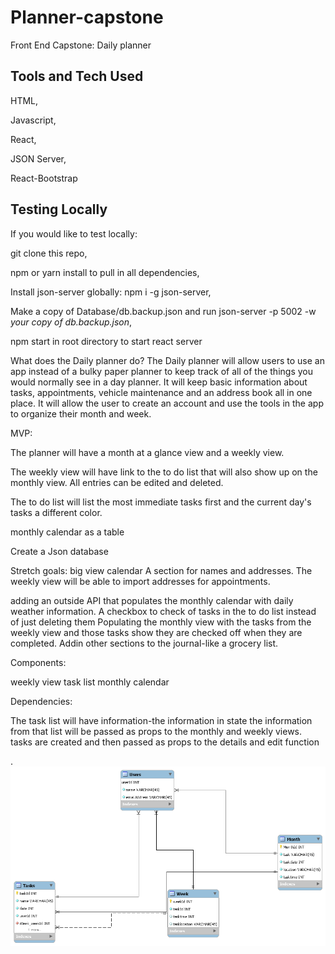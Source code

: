 # Planner-capstone
Front End Capstone: Daily planner

<h2>Tools and Tech Used</h2>

 HTML,
 
 Javascript,
 
 React,
 
 JSON Server,
 
 React-Bootstrap

 <h2>Testing Locally</h2>
If you would like to test locally:

git clone this repo,

npm or yarn install to pull in all dependencies,

Install json-server globally: npm i -g json-server,

Make a copy of Database/db.backup.json and run json-server -p 5002 -w *your copy of db.backup.json*,

npm start in root directory to start react server



What does the Daily planner do? The Daily planner will allow users to use an app instead of a bulky paper planner to keep track of all of the things you would normally see in a day planner. It will keep basic information about tasks, appointments, vehicle maintenance and an address book all in one place. It will allow the user to create an account and use the tools in the app to organize their month and week.

MVP:

The planner will have a month at a glance view and a weekly view.

The weekly view will have link to the to do list that will also show up on the monthly view. All entries can be edited and deleted.

The to do list will list the most immediate tasks first and the current day's tasks a different color.

monthly calendar as a table

Create a Json database

Stretch goals: big view calendar A section for names and addresses. The weekly view will be able to import addresses for appointments.

adding an outside API that populates the monthly calendar with daily weather information. A checkbox to check of tasks in the to do list instead of just deleting them Populating the monthly view with the tasks from the weekly view and those tasks show they are checked off when they are completed. Addin other sections to the journal-like a grocery list.

Components:

weekly view
task list
monthly calendar

Dependencies:

The task list will have information-the information in state the information from that list will be passed as props to the monthly and weekly views.
tasks are created and then passed as props to the details and edit function

.
![picture](images/capstoneplanner.png)
